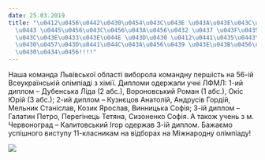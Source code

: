 ```yaml
---
date: 25.03.2019
title: "\u0412\u0456\u0442\u0430\u0454\u043C\u043E \u043A\u043E\u043C\u0430\u043D\u0434\
  \u0443 \u0445\u0456\u043C\u0456\u043A\u0456\u0432 \u0437 \u043F\u0435\u0440\u0435\
  \u043C\u043E\u0433\u043E\u044E \u043D\u0430 \u0412\u0441\u0435\u0443\u043A\u0440\
  \u0430\u0457\u043D\u0441\u044C\u043A\u0456\u0439 \u043E\u043B\u0456\u043C\u043F\u0456\
  \u0430\u0434\u0456!!!!"
---
```

Наша команда Львівської області виборола командну першість на 56-ій Всеукраїнській олімпіаді з хімії. Дипломи одержали учні ЛФМЛ: 1-ий диплом – Дубенська Ліда (2 абс.), Вороновський Роман (1 абс.), Окіс Юрій (3 абс.); 2-ий диплом – Кузнєцов Анатолій, Андрусів Гордій, Мельник Станіслав, Козик Ярослав, Винницька Софія; 3-ій диплом – Галатин Петро, Перегінець Тетяна, Сизоненко Софія. А також учень з м. Червоноград – Калитовський Ігор одержав 3-ій диплом. Бажаємо успішного виступу 11-класникам на відборах на Міжнародну олімпіаду!

![](/files/вітаємо-команду-хімі-chim2019.jpg)